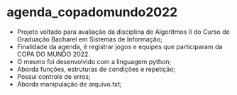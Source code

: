 # agenda_copadomundo2022
- Projeto voltado para avaliação da disciplina de Algoritmos II do Curso de Graduação Bacharel em Sistemas de Informação; 
- Finalidade da agenda, é registrar jogos e equipes que participaram da COPA DO MUNDO 2022.
- O mesmo foi desenvolvido com a linguagem python;
- Aborda funções, estruturas de condições e repetição;
- Possui controle de erros;
- Aborda manipulação de arquivo.txt;
